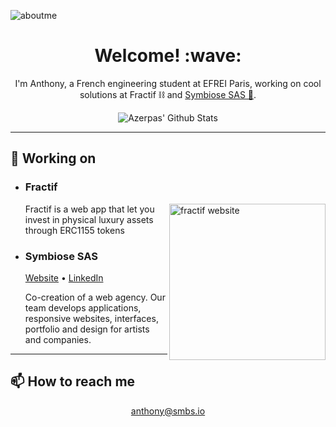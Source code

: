 ![aboutme](https://user-images.githubusercontent.com/19282069/95012736-4d9e7700-063b-11eb-844c-0e1ae4613456.png)

<h1 align='center'> Welcome! :wave:</h1>
<p align='center'>
I'm Anthony, a French engineering student at EFREI Paris, working on cool solutions at Fractif ⛓️ and <a href="https://www.linkedin.com/company/31563209/" target="_blank" rel="noopener noreferrer">Symbiose SAS 💼</a>. 
</p>
<p align='center'>
  <img src="https://github-readme-stats.vercel.app/api?username=azerpas&count_private=true&theme=midnight-purple&show_icons=true" alt="Azerpas' Github Stats"/>
</p>

---

## 🔭 Working on
<ul>
  <li>
    <h3><b>Fractif</b></h3>
    <img width="250" align='right' alt="fractif website" src="https://user-images.githubusercontent.com/19282069/206268371-300edf6e-7d32-49fd-af64-920f71996e91.png">
    <p> Fractif is a web app that let you invest in physical luxury assets through ERC1155 tokens </p>
  </li>
  <li>
    <h3><b>Symbiose SAS</b></h3>
    <a href="http://smbs.io" target="_blank" rel="noopener noreferrer">Website</a> • <a href="https://www.linkedin.com/company/31563209/" target="_blank" rel="noopener noreferrer">LinkedIn</a>
    <p>Co-creation of a web agency. Our team develops applications, responsive websites, interfaces, portfolio and design for artists and companies.</p>
  </li>
</ul> 

--- 

## 📫 How to reach me
<p align='center'>
  <a href="mailto:anthony@smbs.io">anthony@smbs.io</a>
</p>
<!--
**azerpas/azerpas** is a ✨ _special_ ✨ repository because its `README.md` (this file) appears on your GitHub profile.



Here are some ideas to get you started:

- 🔭 I’m currently working on ...
- 🌱 I’m currently learning ...
- 👯 I’m looking to collaborate on ...
- 🤔 I’m looking for help with ...
- 💬 Ask me about ...
- 📫 How to reach me: ...
- 😄 Pronouns: ...
- ⚡ Fun fact: ...
-->
